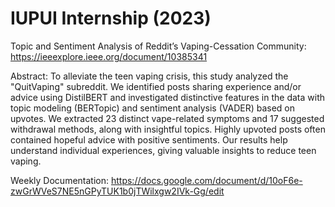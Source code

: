# IUPUI Internship (2023) 

Topic and Sentiment Analysis of Reddit’s Vaping-Cessation Community: https://ieeexplore.ieee.org/document/10385341

Abstract:
To alleviate the teen vaping crisis, this study analyzed the "QuitVaping" subreddit. We identified posts sharing experience and/or advice using DistilBERT and investigated distinctive features in the data with topic modeling (BERTopic) and sentiment analysis (VADER) based on upvotes. We extracted 23 distinct vape-related symptoms and 17 suggested withdrawal methods, along with insightful topics. Highly upvoted posts often contained hopeful advice with positive sentiments. Our results help understand individual experiences, giving valuable insights to reduce teen vaping.

Weekly Documentation: https://docs.google.com/document/d/10oF6e-zwGrWVeS7NE5nGPyTUK1b0jTWilxgw2IVk-Gg/edit
